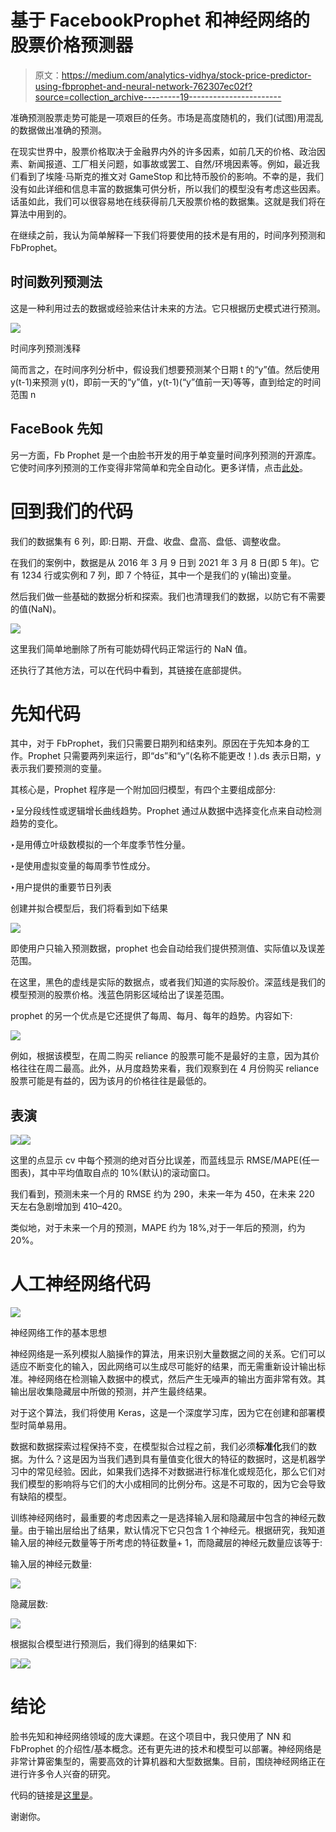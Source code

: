 # 基于 FacebookProphet 和神经网络的股票价格预测器

> 原文：<https://medium.com/analytics-vidhya/stock-price-predictor-using-fbprophet-and-neural-network-762307ec02f?source=collection_archive---------19----------------------->

准确预测股票走势可能是一项艰巨的任务。市场是高度随机的，我们(试图)用混乱的数据做出准确的预测。

在现实世界中，股票价格取决于金融界内外的许多因素，如前几天的价格、政治因素、新闻报道、工厂相关问题，如事故或罢工、自然/环境因素等。例如，最近我们看到了埃隆·马斯克的推文对 GameStop 和比特币股价的影响。不幸的是，我们没有如此详细和信息丰富的数据集可供分析，所以我们的模型没有考虑这些因素。话虽如此，我们可以很容易地在线获得前几天股票价格的数据集。这就是我们将在算法中用到的。

在继续之前，我认为简单解释一下我们将要使用的技术是有用的，时间序列预测和 FbProphet。

## 时间数列预测法

这是一种利用过去的数据或经验来估计未来的方法。它只根据历史模式进行预测。

![](img/cb28981545237d0814237cc58b0ac22b.png)

时间序列预测浅释

简而言之，在时间序列分析中，假设我们想要预测某个日期 t 的“y”值。然后使用 y(t-1)来预测 y(t)，即前一天的“y”值，y(t-1)(“y”值前一天)等等，直到给定的时间范围 n

## FaceBook 先知

另一方面，Fb Prophet 是一个由脸书开发的用于单变量时间序列预测的开源库。它使时间序列预测的工作变得非常简单和完全自动化。更多详情，点击[此处](https://machinelearningmastery.com/time-series-forecasting-with-prophet-in-python/#:~:text=Prophet%2C%20or%20%E2%80%9CFacebook%20Prophet%2C,trends%2C%20seasonality%2C%20and%20holidays.&text=%E2%80%94%20Package%20'prophet'%2C%202019.)。

# 回到我们的代码

我们的数据集有 6 列，即:日期、开盘、收盘、盘高、盘低、调整收盘。

在我们的案例中，数据是从 2016 年 3 月 9 日到 2021 年 3 月 8 日(即 5 年)。它有 1234 行或实例和 7 列，即 7 个特征，其中一个是我们的 y(输出)变量。

然后我们做一些基础的数据分析和探索。我们也清理我们的数据，以防它有不需要的值(NaN)。

![](img/f59df99a0b25e2e16b84fdfa3e6ceefa.png)

这里我们简单地删除了所有可能妨碍代码正常运行的 NaN 值。

还执行了其他方法，可以在代码中看到，其链接在底部提供。

# 先知代码

其中，对于 FbProphet，我们只需要日期列和结束列。原因在于先知本身的工作。Prophet 只需要两列来运行，即“ds”和“y”(名称不能更改！).ds 表示日期，y 表示我们要预测的变量。

其核心是，Prophet 程序是一个附加回归模型，有四个主要组成部分:

‣呈分段线性或逻辑增长曲线趋势。Prophet 通过从数据中选择变化点来自动检测趋势的变化。

‣是用傅立叶级数模拟的一个年度季节性分量。

‣是使用虚拟变量的每周季节性成分。

‣用户提供的重要节日列表

创建并拟合模型后，我们将看到如下结果

![](img/9a5b1546a35d4bf013b445ff3a989d6b.png)

即使用户只输入预测数据，prophet 也会自动给我们提供预测值、实际值以及误差范围。

在这里，黑色的虚线是实际的数据点，或者我们知道的实际股价。深蓝线是我们的模型预测的股票价格。浅蓝色阴影区域给出了误差范围。

prophet 的另一个优点是它还提供了每周、每月、每年的趋势。内容如下:

![](img/767a19415bbcdd6d6a7234d0c6bff169.png)

例如，根据该模型，在周二购买 reliance 的股票可能不是最好的主意，因为其价格往往在周二最高。此外，从月度趋势来看，我们观察到在 4 月份购买 reliance 股票可能是有益的，因为该月的价格往往是最低的。

## 表演

![](img/1872316ecc0ccf9009dfa07740c29363.png)![](img/414cab34d766d7ca535e4ab7a50e24e4.png)

这里的点显示 cv 中每个预测的绝对百分比误差，而蓝线显示 RMSE/MAPE(任一图表)，其中平均值取自点的 10%(默认)的滚动窗口。

我们看到，预测未来一个月的 RMSE 约为 290，未来一年为 450，在未来 220 天左右急剧增加到 410–420。

类似地，对于未来一个月的预测，MAPE 约为 18%,对于一年后的预测，约为 20%。

# 人工神经网络代码

![](img/12ed0a954b51a10d2540fea6ff94811c.png)

神经网络工作的基本思想

神经网络是一系列模拟人脑操作的算法，用来识别大量数据之间的关系。它们可以适应不断变化的输入，因此网络可以生成尽可能好的结果，而无需重新设计输出标准。神经网络在检测输入数据中的模式，然后产生无噪声的输出方面非常有效。其输出层收集隐藏层中所做的预测，并产生最终结果。

对于这个算法，我们将使用 Keras，这是一个深度学习库，因为它在创建和部署模型时简单易用。

数据和数据探索过程保持不变，在模型拟合过程之前，我们必须**标准化**我们的数据。为什么？这是因为当我们遇到具有量值变化很大的特征的数据时，这是机器学习中的常见经验。因此，如果我们选择不对数据进行标准化或规范化，那么它们对我们模型的影响将与它们的大小成相同的比例分布。这是不可取的，因为它会导致有缺陷的模型。

训练神经网络时，最重要的考虑因素之一是选择输入层和隐藏层中包含的神经元数量。由于输出层给出了结果，默认情况下它只包含 1 个神经元。根据研究，我知道输入层的神经元数量等于所考虑的特征数量+ 1，而隐藏层的神经元数量应该等于:

输入层的神经元数量:

![](img/d26103f3b5e6429582097b9bd6c59745.png)

隐藏层数:

![](img/66dbd2c15d072dfcfca22f32c7b3ff2d.png)

根据拟合模型进行预测后，我们得到的结果如下:

![](img/f081878539e52752cf52ff9403ca2af4.png)![](img/7456c081bcac05574f99f1dafc32ea56.png)

# 结论

脸书先知和神经网络领域的庞大课题。在这个项目中，我只使用了 NN 和 FbProphet 的介绍性/基本概念。还有更先进的技术和模型可以部署。神经网络是非常计算密集型的，需要高效的计算机器和大型数据集。目前，围绕神经网络正在进行许多令人兴奋的研究。

代码的链接是[这里是](https://github.com/OjasPandey99/Stock-Price-Predictor-.git)。

谢谢你。